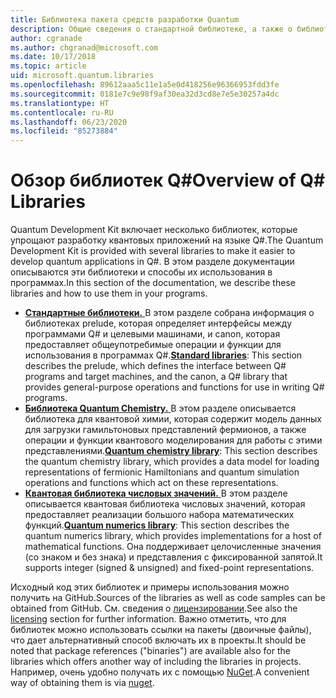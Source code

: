 ```yaml
---
title: Библиотека пакета средств разработки Quantum
description: Общие сведения о стандартной библиотеке, а также о библиотеках химии и числовых значений в составе Microsoft Quantum Development Kit.
author: cgranade
ms.author: chgranad@microsoft.com
ms.date: 10/17/2018
ms.topic: article
uid: microsoft.quantum.libraries
ms.openlocfilehash: 89612aaa5c11e1a5e0d418256e96366953fdd3fe
ms.sourcegitcommit: 0181e7c9e98f9af30ea32d3cd8e7e5e30257a4dc
ms.translationtype: HT
ms.contentlocale: ru-RU
ms.lasthandoff: 06/23/2020
ms.locfileid: "85273884"
---
```

# <a name="overview-of-q-libraries"></a><span data-ttu-id="03f23-103">Обзор библиотек Q#</span><span class="sxs-lookup"><span data-stu-id="03f23-103">Overview of Q# Libraries</span></span>
<span data-ttu-id="03f23-104">Quantum Development Kit включает несколько библиотек, которые упрощают разработку квантовых приложений на языке Q#.</span><span class="sxs-lookup"><span data-stu-id="03f23-104">The Quantum Development Kit is provided with several libraries to make it easier to develop quantum applications in Q#.</span></span>
<span data-ttu-id="03f23-105">В этом разделе документации описываются эти библиотеки и способы их использования в программах.</span><span class="sxs-lookup"><span data-stu-id="03f23-105">In this section of the documentation, we describe these libraries and how to use them in your programs.</span></span>

- <span data-ttu-id="03f23-106">[**Стандартные библиотеки.** ](xref:microsoft.quantum.libraries.standard.intro) В этом разделе собрана информация о библиотеках prelude, которая определяет интерфейсы между программами Q# и целевыми машинами, и canon, которая предоставляет общеупотребимые операции и функции для использования в программах Q#.</span><span class="sxs-lookup"><span data-stu-id="03f23-106">[**Standard libraries**](xref:microsoft.quantum.libraries.standard.intro): This section describes the prelude, which defines the interface between Q# programs and target machines, and the canon, a Q# library that provides general-purpose operations and functions for use in writing Q# programs.</span></span>
- <span data-ttu-id="03f23-107">[**Библиотека Quantum Chemistry.** ](xref:microsoft.quantum.chemistry.concepts.intro) В этом разделе описывается библиотека для квантовой химии, которая содержит модель данных для загрузки гамильтоновых представлений фермионов, а также операции и функции квантового моделирования для работы с этими представлениями.</span><span class="sxs-lookup"><span data-stu-id="03f23-107">[**Quantum chemistry library**](xref:microsoft.quantum.chemistry.concepts.intro): This section describes the quantum chemistry library, which provides a data model for loading representations of fermionic Hamiltonians and quantum simulation operations and functions which act on these representations.</span></span>
- <span data-ttu-id="03f23-108">[**Квантовая библиотека числовых значений.** ](xref:microsoft.quantum.numerics.intro) В этом разделе описывается квантовая библиотека числовых значений, которая предоставляет реализации большого набора математических функций.</span><span class="sxs-lookup"><span data-stu-id="03f23-108">[**Quantum numerics library**](xref:microsoft.quantum.numerics.intro): This section describes the quantum numerics library, which provides implementations for a host of mathematical functions.</span></span> <span data-ttu-id="03f23-109">Она поддерживает целочисленные значения (со знаком и без знака) и представления с фиксированной запятой.</span><span class="sxs-lookup"><span data-stu-id="03f23-109">It supports integer (signed & unsigned) and fixed-point representations.</span></span>

<span data-ttu-id="03f23-110">Исходный код этих библиотек и примеры использования можно получить на GitHub.</span><span class="sxs-lookup"><span data-stu-id="03f23-110">Sources of the libraries as well as code samples can be obtained from GitHub.</span></span> <span data-ttu-id="03f23-111">См. сведения о [лицензировании](xref:microsoft.quantum.libraries.licensing).</span><span class="sxs-lookup"><span data-stu-id="03f23-111">See also the [licensing](xref:microsoft.quantum.libraries.licensing) section for further information.</span></span> <span data-ttu-id="03f23-112">Важно отметить, что для библиотек можно использовать ссылки на пакеты (двоичные файлы), что дает альтернативный способ включать их в проекты.</span><span class="sxs-lookup"><span data-stu-id="03f23-112">It should be noted that package references ("binaries") are available also for the libraries which offers another way of including the libraries in projects.</span></span> <span data-ttu-id="03f23-113">Например, очень удобно получать их с помощью [NuGet](https://nuget.org).</span><span class="sxs-lookup"><span data-stu-id="03f23-113">A convenient way of obtaining them is via [nuget](https://nuget.org).</span></span>
